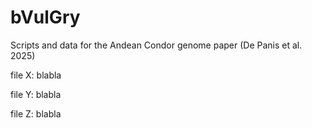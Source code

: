 # bVulGry
Scripts and data for the Andean Condor genome paper (De Panis et al. 2025)


file X: blabla

file Y: blabla

file Z: blabla
